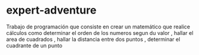 # expert-adventure
Trabajo de programación que consiste en crear un matemático que realice cálculos como determinar el orden de los numeros segun du valor , hallar el area de cuadrados , hallar la distancia entre dos puntos , determinar el cuadrante de un punto
